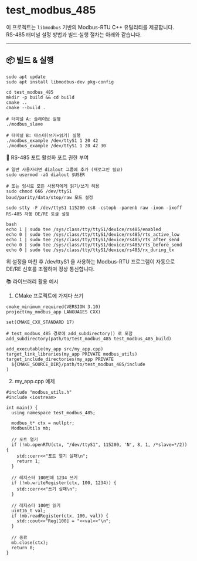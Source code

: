 # test_modbus_485

이 프로젝트는 `libmodbus` 기반의 Modbus-RTU C++ 유틸리티를 제공합니다.  
RS-485 터미널 설정 방법과 빌드·실행 절차는 아래와 같습니다.

---

## 📦 빌드 & 실행

```
sudo apt update
sudo apt install libmodbus-dev pkg-config

cd test_modbus_485
mkdir -p build && cd build
cmake ..
cmake --build .

# 터미널 A: 슬레이브 실행
./modbus_slave

# 터미널 B: 마스터(쓰기+읽기) 실행
./modbus_example /dev/ttyS1 1 20 42
./modbus_example /dev/ttyS1 1 20 42 30
```
🔧 RS-485 포트 활성화
포트 권한 부여

```
# 일반 사용자라면 dialout 그룹에 추가 (재로그인 필요)
sudo usermod -aG dialout $USER

# 또는 임시로 모든 사용자에게 읽기/쓰기 허용
sudo chmod 666 /dev/ttyS1
baud/parity/data/stop/raw 모드 설정

sudo stty -F /dev/ttyS1 115200 cs8 -cstopb -parenb raw -ixon -ixoff
RS-485 자동 DE/RE 토글 설정

bash
echo 1 | sudo tee /sys/class/tty/ttyS1/device/rs485/enabled
echo 0 | sudo tee /sys/class/tty/ttyS1/device/rs485/rts_active_low
echo 1 | sudo tee /sys/class/tty/ttyS1/device/rs485/rts_after_send
echo 0 | sudo tee /sys/class/tty/ttyS1/device/rs485/rts_before_send
echo 0 | sudo tee /sys/class/tty/ttyS1/device/rs485/rx_during_tx
```
위 설정을 마친 후 /dev/ttyS1 을 사용하는 Modbus-RTU 프로그램이 자동으로 DE/RE 신호를 조절하며 정상 통신합니다.

📚 라이브러리 활용 예시
1) CMake 프로젝트에 가져다 쓰기
```
cmake_minimum_required(VERSION 3.10)
project(my_modbus_app LANGUAGES CXX)

set(CMAKE_CXX_STANDARD 17)

# test_modbus_485 경로에 add_subdirectory() 로 포함
add_subdirectory(path/to/test_modbus_485 test_modbus_485_build)

add_executable(my_app src/my_app.cpp)
target_link_libraries(my_app PRIVATE modbus_utils)
target_include_directories(my_app PRIVATE
  ${CMAKE_SOURCE_DIR}/path/to/test_modbus_485/include
)
```
2) my_app.cpp 예제
```
#include "modbus_utils.h"
#include <iostream>

int main() {
  using namespace test_modbus_485;

  modbus_t* ctx = nullptr;
  ModbusUtils mb;

  // 포트 열기
  if (!mb.openRTU(ctx, "/dev/ttyS1", 115200, 'N', 8, 1, /*slave=*/2)) {
    std::cerr<<"포트 열기 실패\n";
    return 1;
  }

  // 레지스터 100번에 1234 쓰기
  if (!mb.writeRegister(ctx, 100, 1234)) {
    std::cerr<<"쓰기 실패\n";
  }

  // 레지스터 100번 읽기
  uint16_t val;
  if (mb.readRegister(ctx, 100, val)) {
    std::cout<<"Reg[100] = "<<val<<"\n";
  }

  // 종료
  mb.close(ctx);
  return 0;
}
```





